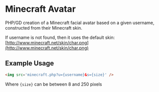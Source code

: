 # Minecraft Avatar

PHP/GD creation of a Minecraft facial avatar based on a given username, constructed from their Minecraft skin.

If username is not found, then it uses the default skin: [http://www.minecraft.net/skin/char.png](http://www.minecraft.net/skin/char.png)

## Example Usage

```html
<img src='minecraft.php?u={username}&s={size}' />
```
   
Where `{size}` can be between 8 and 250 pixels